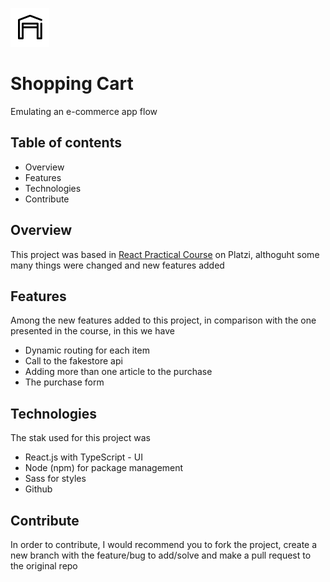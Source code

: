 ![icon](./public/logo192.png)

# Shopping Cart

Emulating an e-commerce app flow

## Table of contents

- Overview
- Features
- Technologies
- Contribute

## Overview

This project was based in [React Practical Course](https://platzi.com) on Platzi, althoguht some many things were changed and new features added

## Features

Among the new features added to this project, in comparison with the one presented in the course, in this we have

- Dynamic routing for each item
- Call to the fakestore api
- Adding more than one article to the purchase
- The purchase form

## Technologies

The stak used for this project was

- React.js with TypeScript - UI
- Node (npm) for package management
- Sass for styles
- Github

## Contribute

In order to contribute, I would recommend you to fork the project, create a new branch with the feature/bug to add/solve and make a pull request to the original repo
